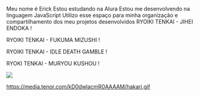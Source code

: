 Meu nome é Erick
Estou estudando na Alura
Estou me desenvolvendo na linguagem JavaScript
Utilizo esse espaço para minha organização e compartilhamento dos meu projetos desenvolvidos
RYOIKI TENKAI - JIHEI ENDOKA !

RYOIKI  TENKAI - FUKUMA MIZUSHI !

RYOIKI TENKAI - IDLE DEATH GAMBLE !

RYOKI TENKAI - MURYOU KUSHOU !

![](https://media.tenor.com/HoXg2JXLbisAAAAj/capple.gif)

https://media.tenor.com/kD0dwlacmR0AAAAM/hakari.gif
